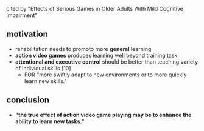 <!-- META
{"title":"Learning, Attentional Control, and Action Video Games","link":"https://www.ncbi.nlm.nih.gov/pmc/articles/PMC3461277/","media":"netpage","tags":["game", "dimentia"],"short":{"en":"Cognitive function can be improved by enhancing the ability to learn new tasks","ja":"新しい課題を学習する能力を高めることで、認知機能を向上させることができる。"},"importance":3,"hasPage":true,"createdAt":1720922286.789,"updatedAt":1720922286.789}
META -->

cited by "Effects of Serious Games in Older Adults With Mild Cognitive Impairment"

## motivation

- rehabilitation needs to promoto more **general** learning
- **action video games** produces learning well beyond training task
- **attentional and executive control** should be better than teaching variety of individual skills [10]
  - FOR "more swiftly adapt to new environments or to more quickly learn new skills."

## conclusion

- **"the true effect of action video game playing may be to enhance the ability to learn new tasks."**
